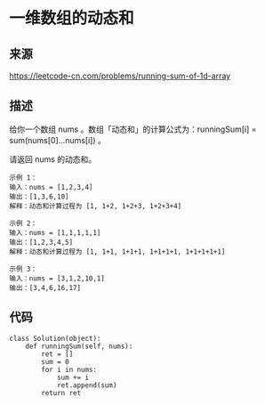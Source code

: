 # 一维数组的动态和

## 来源

https://leetcode-cn.com/problems/running-sum-of-1d-array

## 描述

给你一个数组 nums 。数组「动态和」的计算公式为：runningSum[i] = sum(nums[0]…nums[i]) 。

请返回 nums 的动态和。

```
示例 1：
输入：nums = [1,2,3,4]
输出：[1,3,6,10]
解释：动态和计算过程为 [1, 1+2, 1+2+3, 1+2+3+4] 

示例 2：
输入：nums = [1,1,1,1,1]
输出：[1,2,3,4,5]
解释：动态和计算过程为 [1, 1+1, 1+1+1, 1+1+1+1, 1+1+1+1+1] 

示例 3：
输入：nums = [3,1,2,10,1]
输出：[3,4,6,16,17]
```

## 代码

```
class Solution(object):
    def runningSum(self, nums):
        ret = []
        sum = 0
        for i in nums:
            sum += i
            ret.append(sum)
        return ret
```

